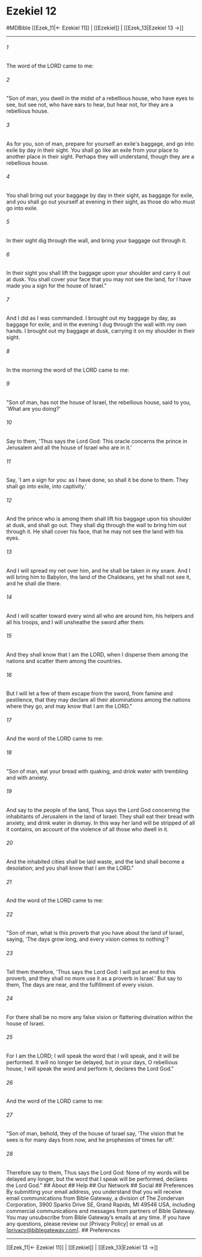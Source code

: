 # Ezekiel 12
#MDBible
[[Ezek_11|← Ezekiel 11]] | [[Ezekiel]] | [[Ezek_13|Ezekiel 13 →]]

***


###### 1 
The word of the LORD came to me: 

###### 2 
"Son of man, you dwell in the midst of a rebellious house, who have eyes to see, but see not, who have ears to hear, but hear not, for they are a rebellious house. 

###### 3 
As for you, son of man, prepare for yourself an exile's baggage, and go into exile by day in their sight. You shall go like an exile from your place to another place in their sight. Perhaps they will understand, though they are a rebellious house. 

###### 4 
You shall bring out your baggage by day in their sight, as baggage for exile, and you shall go out yourself at evening in their sight, as those do who must go into exile. 

###### 5 
In their sight dig through the wall, and bring your baggage out through it. 

###### 6 
In their sight you shall lift the baggage upon your shoulder and carry it out at dusk. You shall cover your face that you may not see the land, for I have made you a sign for the house of Israel." 

###### 7 
And I did as I was commanded. I brought out my baggage by day, as baggage for exile, and in the evening I dug through the wall with my own hands. I brought out my baggage at dusk, carrying it on my shoulder in their sight. 

###### 8 
In the morning the word of the LORD came to me: 

###### 9 
"Son of man, has not the house of Israel, the rebellious house, said to you, 'What are you doing?' 

###### 10 
Say to them, 'Thus says the Lord God: This oracle concerns the prince in Jerusalem and all the house of Israel who are in it.' 

###### 11 
Say, 'I am a sign for you: as I have done, so shall it be done to them. They shall go into exile, into captivity.' 

###### 12 
And the prince who is among them shall lift his baggage upon his shoulder at dusk, and shall go out. They shall dig through the wall to bring him out through it. He shall cover his face, that he may not see the land with his eyes. 

###### 13 
And I will spread my net over him, and he shall be taken in my snare. And I will bring him to Babylon, the land of the Chaldeans, yet he shall not see it, and he shall die there. 

###### 14 
And I will scatter toward every wind all who are around him, his helpers and all his troops, and I will unsheathe the sword after them. 

###### 15 
And they shall know that I am the LORD, when I disperse them among the nations and scatter them among the countries. 

###### 16 
But I will let a few of them escape from the sword, from famine and pestilence, that they may declare all their abominations among the nations where they go, and may know that I am the LORD." 

###### 17 
And the word of the LORD came to me: 

###### 18 
"Son of man, eat your bread with quaking, and drink water with trembling and with anxiety. 

###### 19 
And say to the people of the land, Thus says the Lord God concerning the inhabitants of Jerusalem in the land of Israel: They shall eat their bread with anxiety, and drink water in dismay. In this way her land will be stripped of all it contains, on account of the violence of all those who dwell in it. 

###### 20 
And the inhabited cities shall be laid waste, and the land shall become a desolation; and you shall know that I am the LORD." 

###### 21 
And the word of the LORD came to me: 

###### 22 
"Son of man, what is this proverb that you have about the land of Israel, saying, 'The days grow long, and every vision comes to nothing'? 

###### 23 
Tell them therefore, 'Thus says the Lord God: I will put an end to this proverb, and they shall no more use it as a proverb in Israel.' But say to them, The days are near, and the fulfillment of every vision. 

###### 24 
For there shall be no more any false vision or flattering divination within the house of Israel. 

###### 25 
For I am the LORD; I will speak the word that I will speak, and it will be performed. It will no longer be delayed, but in your days, O rebellious house, I will speak the word and perform it, declares the Lord God." 

###### 26 
And the word of the LORD came to me: 

###### 27 
"Son of man, behold, they of the house of Israel say, 'The vision that he sees is for many days from now, and he prophesies of times far off.' 

###### 28 
Therefore say to them, Thus says the Lord God: None of my words will be delayed any longer, but the word that I speak will be performed, declares the Lord God." ## About ## Help ## Our Network ## Social ## Preferences By submitting your email address, you understand that you will receive email communications from Bible Gateway, a division of The Zondervan Corporation, 3900 Sparks Drive SE, Grand Rapids, MI 49546 USA, including commercial communications and messages from partners of Bible Gateway. You may unsubscribe from Bible Gateway&rsquo;s emails at any time. If you have any questions, please review our [Privacy Policy] or email us at [privacy@biblegateway.com]. ## Preferences

***

[[Ezek_11|← Ezekiel 11]] | [[Ezekiel]] | [[Ezek_13|Ezekiel 13 →]]
